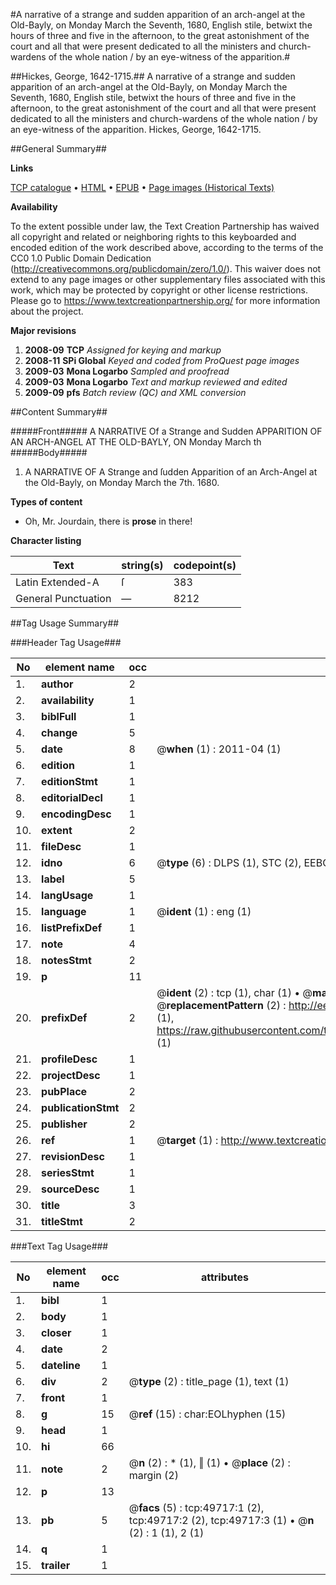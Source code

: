 #A narrative of a strange and sudden apparition of an arch-angel at the Old-Bayly, on Monday March the Seventh, 1680, English stile, betwixt the hours of three and five in the afternoon, to the great astonishment of the court and all that were present dedicated to all the ministers and church-wardens of the whole nation / by an eye-witness of the apparition.#

##Hickes, George, 1642-1715.##
A narrative of a strange and sudden apparition of an arch-angel at the Old-Bayly, on Monday March the Seventh, 1680, English stile, betwixt the hours of three and five in the afternoon, to the great astonishment of the court and all that were present dedicated to all the ministers and church-wardens of the whole nation / by an eye-witness of the apparition.
Hickes, George, 1642-1715.

##General Summary##

**Links**

[TCP catalogue](http://www.ota.ox.ac.uk/tcp/)  • 
[HTML](http://tei.it.ox.ac.uk/tcp/Texts-HTML/free/A43/A43644.html)  • 
[EPUB](http://tei.it.ox.ac.uk/tcp/Texts-EPUB/free/A43/A43644.epub) • 
[Page images (Historical Texts)](https://historicaltexts.jisc.ac.uk/eebo-11829285e)

**Availability**

To the extent possible under law, the Text Creation Partnership has waived all copyright and related or neighboring rights to this keyboarded and encoded edition of the work described above, according to the terms of the CC0 1.0 Public Domain Dedication (http://creativecommons.org/publicdomain/zero/1.0/). This waiver does not extend to any page images or other supplementary files associated with this work, which may be protected by copyright or other license restrictions. Please go to https://www.textcreationpartnership.org/ for more information about the project.

**Major revisions**

1. __2008-09__ __TCP__ *Assigned for keying and markup*
1. __2008-11__ __SPi Global__ *Keyed and coded from ProQuest page images*
1. __2009-03__ __Mona Logarbo__ *Sampled and proofread*
1. __2009-03__ __Mona Logarbo__ *Text and markup reviewed and edited*
1. __2009-09__ __pfs__ *Batch review (QC) and XML conversion*

##Content Summary##

#####Front#####
A NARRATIVE Of a Strange and Sudden APPARITION OF AN ARCH-ANGEL AT THE OLD-BAYLY, ON Monday March th
#####Body#####

1. A NARRATIVE OF A Strange and ſudden Apparition of an Arch-Angel at the Old-Bayly, on Monday March the 7th. 1680.

**Types of content**

  * Oh, Mr. Jourdain, there is **prose** in there!

**Character listing**


|Text|string(s)|codepoint(s)|
|---|---|---|
|Latin Extended-A|ſ|383|
|General Punctuation|—|8212|

##Tag Usage Summary##

###Header Tag Usage###

|No|element name|occ|attributes|
|---|---|---|---|
|1.|__author__|2||
|2.|__availability__|1||
|3.|__biblFull__|1||
|4.|__change__|5||
|5.|__date__|8| @__when__ (1) : 2011-04 (1)|
|6.|__edition__|1||
|7.|__editionStmt__|1||
|8.|__editorialDecl__|1||
|9.|__encodingDesc__|1||
|10.|__extent__|2||
|11.|__fileDesc__|1||
|12.|__idno__|6| @__type__ (6) : DLPS (1), STC (2), EEBO-CITATION (1), OCLC (1), VID (1)|
|13.|__label__|5||
|14.|__langUsage__|1||
|15.|__language__|1| @__ident__ (1) : eng (1)|
|16.|__listPrefixDef__|1||
|17.|__note__|4||
|18.|__notesStmt__|2||
|19.|__p__|11||
|20.|__prefixDef__|2| @__ident__ (2) : tcp (1), char (1)  •  @__matchPattern__ (2) : ([0-9\-]+):([0-9IVX]+) (1), (.+) (1)  •  @__replacementPattern__ (2) : http://eebo.chadwyck.com/downloadtiff?vid=$1&page=$2 (1), https://raw.githubusercontent.com/textcreationpartnership/Texts/master/tcpchars.xml#$1 (1)|
|21.|__profileDesc__|1||
|22.|__projectDesc__|1||
|23.|__pubPlace__|2||
|24.|__publicationStmt__|2||
|25.|__publisher__|2||
|26.|__ref__|1| @__target__ (1) : http://www.textcreationpartnership.org/docs/. (1)|
|27.|__revisionDesc__|1||
|28.|__seriesStmt__|1||
|29.|__sourceDesc__|1||
|30.|__title__|3||
|31.|__titleStmt__|2||


###Text Tag Usage###

|No|element name|occ|attributes|
|---|---|---|---|
|1.|__bibl__|1||
|2.|__body__|1||
|3.|__closer__|1||
|4.|__date__|2||
|5.|__dateline__|1||
|6.|__div__|2| @__type__ (2) : title_page (1), text (1)|
|7.|__front__|1||
|8.|__g__|15| @__ref__ (15) : char:EOLhyphen (15)|
|9.|__head__|1||
|10.|__hi__|66||
|11.|__note__|2| @__n__ (2) : * (1), ‖ (1)  •  @__place__ (2) : margin (2)|
|12.|__p__|13||
|13.|__pb__|5| @__facs__ (5) : tcp:49717:1 (2), tcp:49717:2 (2), tcp:49717:3 (1)  •  @__n__ (2) : 1 (1), 2 (1)|
|14.|__q__|1||
|15.|__trailer__|1||

